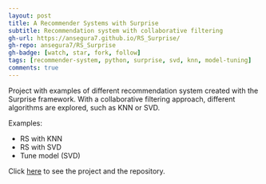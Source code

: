 ```yaml
---
layout: post
title: A Recommender Systems with Surprise
subtitle: Recommendation system with collaborative filtering
gh-url: https://ansegura7.github.io/RS_Surprise/
gh-repo: ansegura7/RS_Surprise
gh-badge: [watch, star, fork, follow]
tags: [recommender-system, python, surprise, svd, knn, model-tuning]
comments: true
---
```


Project with examples of different recommendation system created with the Surprise framework. With a collaborative filtering approach, different algorithms are explored, such as KNN or SVD.

Examples:
- RS with KNN
- RS with SVD
- Tune model (SVD)

Click [here](https://ansegura7.github.io/RS_Surprise/) to see the project and the repository.